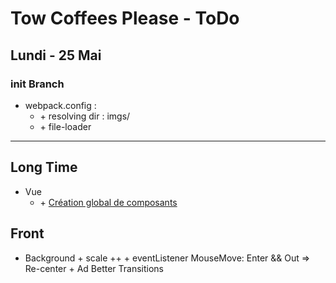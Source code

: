 # Tow Coffees Please - ToDo

## Lundi - 25 Mai

### init Branch
* webpack.config :
    * \+ resolving dir : imgs/
    * \+ file-loader



__________

## Long Time
* Vue
    * \+ [Création global de composants](https://fr.vuejs.org/v2/guide/components-registration.html#Enregistrement-global-automatique-des-composants-de-base)

## Front 
* Background
    \+ scale ++
    \+ eventListener MouseMove: Enter && Out => Re-center
    \+ Ad Better Transitions